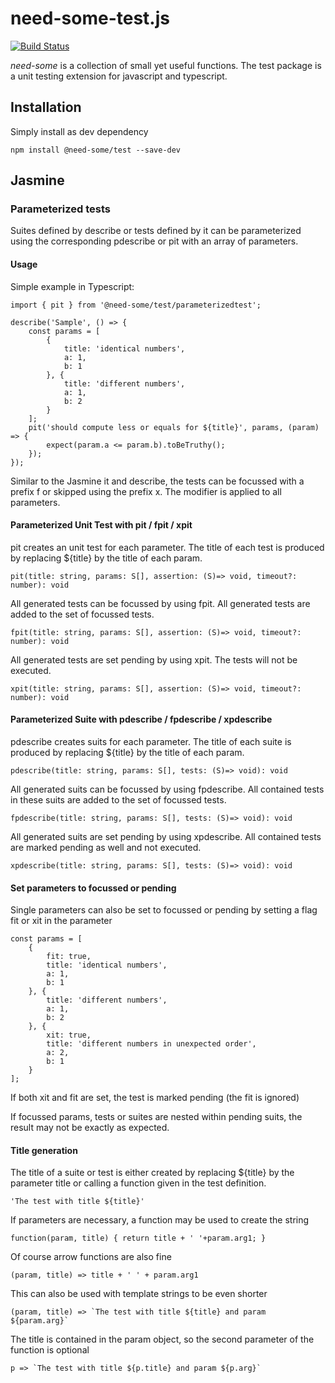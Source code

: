 # need-some-test.js
[![Build Status](https://travis-ci.org/need-some/need-some-test.js.svg?branch=master)](https://travis-ci.org/need-some/need-some-test.js)

_need-some_ is a collection of small yet useful functions.
The test package is a unit testing extension for javascript and typescript.

## Installation
Simply install as dev dependency


	npm install @need-some/test --save-dev

## Jasmine

### Parameterized tests
Suites defined by describe or tests defined by it can be parameterized using the corresponding pdescribe or pit with an array of parameters.

#### Usage
Simple example in Typescript:

	import { pit } from '@need-some/test/parameterizedtest';
	
	describe('Sample', () => {
		const params = [
			{
				title: 'identical numbers',
				a: 1,
				b: 1
			}, {
				title: 'different numbers',
				a: 1,
				b: 2
			}
		];
		pit('should compute less or equals for ${title}', params, (param) => {
			expect(param.a <= param.b).toBeTruthy();
		});
	});

Similar to the Jasmine it and describe, the tests can be focussed with a prefix f or skipped using the prefix x. The modifier is applied to all parameters.

#### Parameterized Unit Test with pit / fpit / xpit

pit creates an unit test for each parameter. The title of each test is produced by replacing ${title} by the title of each param.

	pit(title: string, params: S[], assertion: (S)=> void, timeout?: number): void

All generated tests can be focussed by using fpit. All generated tests are added to the set of focussed tests.

	fpit(title: string, params: S[], assertion: (S)=> void, timeout?: number): void

All generated tests are set pending by using xpit. The tests will not be executed.

	xpit(title: string, params: S[], assertion: (S)=> void, timeout?: number): void


#### Parameterized Suite with pdescribe / fpdescribe / xpdescribe

pdescribe creates suits for each parameter. The title of each suite is produced by replacing ${title} by the title of each param.

	pdescribe(title: string, params: S[], tests: (S)=> void): void

All generated suits can be focussed by using fpdescribe. All contained tests in these suits are added to the set of focussed tests.

	fpdescribe(title: string, params: S[], tests: (S)=> void): void

All generated suits are set pending by using xpdescribe. All contained tests are marked pending as well and not executed.

	xpdescribe(title: string, params: S[], tests: (S)=> void): void

#### Set parameters to focussed or pending

Single parameters can also be set to focussed or pending by setting a flag fit or xit in the parameter

	const params = [
		{
			fit: true,
			title: 'identical numbers',
			a: 1,
			b: 1
		}, {
			title: 'different numbers',
			a: 1,
			b: 2
		}, {
			xit: true,
			title: 'different numbers in unexpected order',
			a: 2,
			b: 1
		}
	];

If both xit and fit are set, the test is marked pending (the fit is ignored)

If focussed params, tests or suites are nested within pending suits, the result may not be exactly as expected. 

#### Title generation

The title of a suite or test is either created by replacing ${title} by the parameter title or calling a function given in the test definition.

	'The test with title ${title}'

If parameters are necessary, a function may be used to create the string

	function(param, title) { return title + ' '+param.arg1; }
	
Of course arrow functions are also fine

	(param, title) => title + ' ' + param.arg1

This can also be used with template strings to be even shorter

	(param, title) => `The test with title ${title} and param ${param.arg}`

The title is contained in the param object, so the second parameter of the function is optional

	p => `The test with title ${p.title} and param ${p.arg}`
